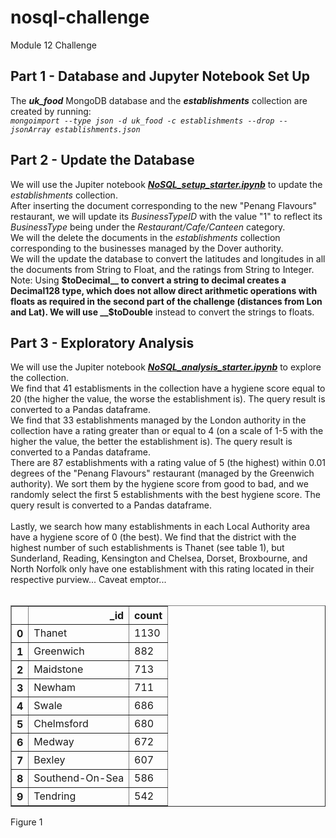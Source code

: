 # nosql-challenge
Module 12 Challenge
## Part 1 - Database and Jupyter Notebook Set Up ##
The <i>**uk_food**</i> MongoDB database and the <i>**establishments**</i> collection are created by running:<br>
<i>`mongoimport --type json -d uk_food -c establishments --drop --jsonArray establishments.json`</i>
<br>

## Part 2 - Update the Database ##
We will use the Jupiter notebook [<i>**NoSQL_setup_starter.ipynb**</i>](https://github.com/xoffvsg/nosql-challenge/blob/main/NoSQL_setup_starter.ipynb) to update the <i>establishments</i> collection.<br>
After inserting the document corresponding to the new "Penang Flavours" restaurant, we will update its _BusinessTypeID_ with the value "1" to reflect its <i>BusinessType</i> being under the  <i>Restaurant/Cafe/Canteen</i> category.<br>
We will the delete the documents in the <i>establishments</i> collection corresponding to the businesses managed by the Dover authority.<br>
We will the update the database to convert the latitudes and longitudes in all the documents from String to Float, and the ratings from String to Integer.<br>
Note: Using __$toDecimal__ to convert a string to decimal creates a Decimal128 type, which does not allow direct arithmetic operations with floats as required in the second part of the challenge (distances from Lon and Lat). We will use __$toDouble__ instead to convert the strings to floats.<br>

## Part 3 - Exploratory Analysis ##
We will use the Jupiter notebook [<i>**NoSQL_analysis_starter.ipynb**</i>](https://github.com/xoffvsg/nosql-challenge/blob/main/NoSQL_analysis_starter.ipynb) to explore the collection.<br>
We find that 41 establisments in the collection have a hygiene score equal to 20 (the higher the value, the worse the establishment is). The query result is converted to a Pandas dataframe.<br>
We find that 33 establishments managed by the London authority in the collection have a rating greater than or equal to 4 (on a scale of 1-5 with the higher the value, the better the establishment is). The query result is converted to a Pandas dataframe.<br>
There are 87 establishments with a rating value of 5 (the highest) within 0.01 degrees of the "Penang Flavours" restaurant (managed by the Greenwich authority). We sort them by the hygiene score from good to bad, and we randomly select the first 5 establishments with the best hygiene score. The query result is converted to a Pandas dataframe.<br>
<br>
Lastly, we search how many establishments in each Local Authority area have a hygiene score of 0 (the best). We find that the district with the highest number of such establishments is Thanet (see table 1), but Sunderland, Reading, Kensington and Chelsea, Dorset, Broxbourne, and North Norfolk only have one establishment with this rating located in their respective purview... Caveat emptor...
<br><br>


<table border="1" class="dataframe">
  <thead>
    <tr style="text-align: right;">
      <th></th>
      <th>_id</th>
      <th>count</th>
    </tr>
  </thead>
  <tbody>
    <tr>
      <th>0</th>
      <td>Thanet</td>
      <td>1130</td>
    </tr>
    <tr>
      <th>1</th>
      <td>Greenwich</td>
      <td>882</td>
    </tr>
    <tr>
      <th>2</th>
      <td>Maidstone</td>
      <td>713</td>
    </tr>
    <tr>
      <th>3</th>
      <td>Newham</td>
      <td>711</td>
    </tr>
    <tr>
      <th>4</th>
      <td>Swale</td>
      <td>686</td>
    </tr>
    <tr>
      <th>5</th>
      <td>Chelmsford</td>
      <td>680</td>
    </tr>
    <tr>
      <th>6</th>
      <td>Medway</td>
      <td>672</td>
    </tr>
    <tr>
      <th>7</th>
      <td>Bexley</td>
      <td>607</td>
    </tr>
    <tr>
      <th>8</th>
      <td>Southend-On-Sea</td>
      <td>586</td>
    </tr>
    <tr>
      <th>9</th>
      <td>Tendring</td>
      <td>542</td>
    </tr>
  </tbody>
</table>
</div>
Figure 1



